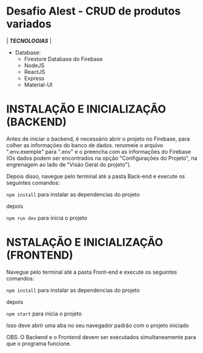 # Desafio Alest - CRUD de produtos variados


| ***TECNOLOGIAS*** |  

* Database:
  * Firestore Database do Firebase
  * NodeJS
  * ReactJS
  * Express 
  * Material-UI
  

# INSTALAÇÃO E INICIALIZAÇÃO (BACKEND)

Antes de iniciar o backend, é necessário abrir o projeto no Firebase, para
colher as informações do banco de dados. renomeie o arquivo ".env.exemple" para ".env" e o preencha com as informações do Firebase (Os dados podem ser encontrados na opção "Configurações do Projeto", na engrenagem ao lado de "Visão Geral do projeto").

Depois disso, navegue pelo terminal até a pasta Back-end e execute os seguintes comandos:

```npm install``` para instalar as dependencias do projeto 

depois

```npm run dev``` para inicia o projeto


# NSTALAÇÃO E INICIALIZAÇÃO (FRONTEND)

Navegue  pelo terminal até a pasta Front-end e execute os seguintes comandos:  

```npm install``` para instalar as dependencias do projeto

depois

```npm start``` para inicia o projeto

Isso deve abrir uma aba no seu navegador padrão com o projeto iniciado

OBS: O Backend e o Frontend devem ser executados simultaneamente para que o programa funcione.
